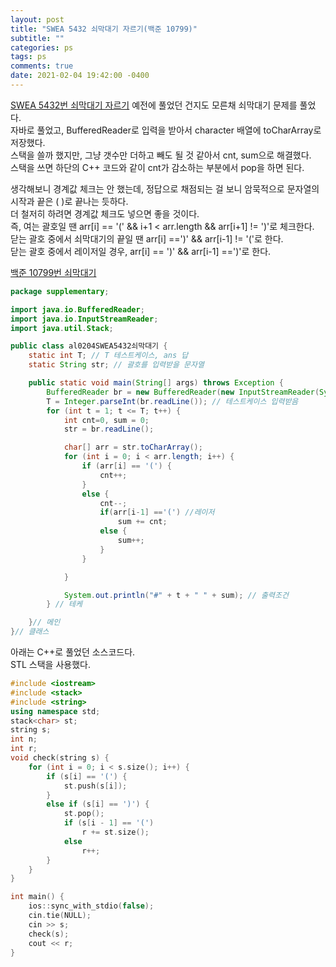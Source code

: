 ```yaml
---
layout: post
title: "SWEA 5432 쇠막대기 자르기(백준 10799)"
subtitle: ""
categories: ps
tags: ps
comments: true
date: 2021-02-04 19:42:00 -0400
---
```


[SWEA 5432번 쇠막대기 자르기](https://swexpertacademy.com/main/code/problem/problemDetail.do?contestProbId=AWVl47b6DGMDFAXm&categoryId=AWVl47b6DGMDFAXm&categoryType=CODE&problemTitle=5432&orderBy=FIRST_REG_DATETIME&selectCodeLang=ALL&select-1=&pageSize=10&pageIndex=1)
예전에 풀었던 건지도 모른채 쇠막대기 문제를 풀었다.  
자바로 풀었고, BufferedReader로 입력을 받아서 character 배열에 toCharArray로 저장했다.  
스택을 쓸까 했지만, 그냥 갯수만 더하고 빼도 될 것 같아서 cnt, sum으로 해결했다.  
스택을 쓰면 하단의 C++ 코드와 같이 cnt가 감소하는 부분에서 pop을 하면 된다.  

생각해보니 경계값 체크는 안 했는데, 정답으로 채점되는 걸 보니 암묵적으로 문자열의 시작과 끝은 ( )로 끝나는 듯하다.  
더 철저히 하려면 경계값 체크도 넣으면 좋을 것이다.  
즉, 여는 괄호일 땐 arr[i] == '(' && i+1 < arr.length && arr[i+1] != ')'로 체크한다.  
닫는 괄호 중에서 쇠막대기의 끝일 땐 arr[i] ==')' && arr[i-1] != '('로 한다.  
닫는 괄호 중에서 레이저일 경우, arr[i] == ')' && arr[i-1] ==')'로 한다. 

[백준 10799번 쇠막대기](boj.kr/10799)
```java
package supplementary;

import java.io.BufferedReader;
import java.io.InputStreamReader;
import java.util.Stack;

public class al0204SWEA5432쇠막대기 {
	static int T; // T 테스트케이스, ans 답
	static String str; // 괄호를 입력받을 문자열

	public static void main(String[] args) throws Exception {
		BufferedReader br = new BufferedReader(new InputStreamReader(System.in)); // 버퍼드 리더로 입력받음
		T = Integer.parseInt(br.readLine()); // 테스트케이스 입력받음
		for (int t = 1; t <= T; t++) {
			int cnt=0, sum = 0;
			str = br.readLine();

			char[] arr = str.toCharArray();
			for (int i = 0; i < arr.length; i++) {
				if (arr[i] == '(') {
					cnt++;
				}
				else {
					cnt--;
					if(arr[i-1] =='(') //레이저
						sum += cnt;
					else {
						sum++;
					}
				}

			}

			System.out.println("#" + t + " " + sum); // 출력조건
		} // 테케

	}// 메인
}// 클래스

```

아래는 C++로 풀었던 소스코드다.  
STL 스택을 사용했다.  

```cpp
#include <iostream>
#include <stack>
#include <string>
using namespace std;
stack<char> st;
string s;
int n;
int r;
void check(string s) {
	for (int i = 0; i < s.size(); i++) {
		if (s[i] == '(') {
			st.push(s[i]);
		}
		else if (s[i] == ')') {
			st.pop();
			if (s[i - 1] == '(')
				r += st.size();
			else
				r++;
		}
	}
}

int main() {
	ios::sync_with_stdio(false);
	cin.tie(NULL);
	cin >> s;
	check(s);
	cout << r;
}
```

